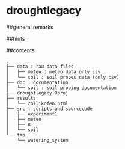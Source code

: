 droughtlegacy
=============
##general remarks


##hints



##contents
```
.
├── data : raw data files
│   ├── meteo : meteo data only csv
│   └── soil : soil probes data (only csv)
├── doc : documentation
│   └── soil : soil probing documentation
├── droughtlegacy.Rproj
├── results
│   └── Zollikofen.html
├── src : scripts and sourcecode
│   ├── experiment1
│   ├── meteo
│   ├── R
│   └── soil
└── tmp
    └── watering_system
```
